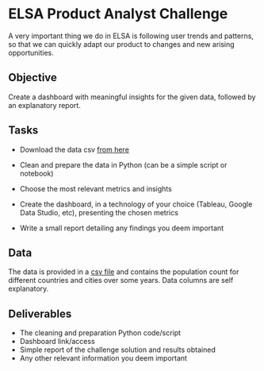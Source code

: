 # ELSA Product Analyst Challenge



A very important thing we do in ELSA is following user trends and patterns, so that we can quickly adapt our product to changes and new arising opportunities.



## Objective

Create a dashboard with meaningful insights for the given data, followed by an explanatory report.



## Tasks

* Download the data csv [from here](https://datahub.io/core/population-city/r/unsd-citypopulation-year-fm.csv)

* Clean and prepare the data in Python (can be a simple script or notebook)
* Choose the most relevant metrics and insights
* Create the dashboard, in a technology of your choice (Tableau, Google Data Studio, etc), presenting the chosen metrics
* Write a small report detailing any findings you deem important



## Data

The data is provided in a [csv file](https://datahub.io/core/population-city/r/unsd-citypopulation-year-fm.csv) and contains the population count for different countries and cities over some years. Data columns are self explanatory.



## Deliverables

* The cleaning and preparation Python code/script
* Dashboard link/access
* Simple report of the challenge solution and results obtained
* Any other relevant information you deem important